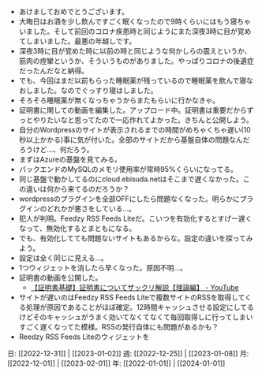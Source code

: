 - あけましておめでとうございます。
- 大晦日はお酒を少し飲んですごく眠くなったので9時くらいにはもう寝ちゃいました。そして前回のコロナ疾患時と同じようにまた深夜3時に目が覚めてしまいました。最悪の年越しです。
- 深夜3時に目が覚めた時に以前の時と同じような何かしらの震えというか、筋肉の痙攣というか、そういうものがありました。やっぱりコロナの後遺症だったんだなと納得。
- でも、今回はまだ以前もらった睡眠薬が残っているので睡眠薬を飲んで寝なおしました。なのでぐっすり寝はしました。
- そろそろ睡眠薬が無くなっちゃうからまたもらいに行かなきゃ。
- 証明書に関しての動画を編集した。アップロード中。証明書は重要だからずっとやりたいなと思ってたので一応作れてよかった。きちんと公開しよう。
-  自分のWordpressのサイトが表示されるまでの時間がめちゃくちゃ遅い(10秒以上かかる)事に気が付いた。全部のサイトだから基盤自体の問題なんだろうけど…、何だろう。
- まずはAzureの基盤を見てみる。
- バックエンドのMySQLのメモリ使用率が常時95%くらいになってる。
- 同じ基盤で動かしてるのにcloud.ebisuda.netはそこまで遅くなかった。この違いは何から来てるのだろうか？
- wordpressのプラグインを全部OFFにしたら問題なくなった。明らかにプラグインのどれかが悪さをしている…。
- 犯人が判明。Feedzy RSS Feeds Liteだ。こいつを有効化するとすげー遅くなって、無効化するとまともになる。
- でも、有効化してても問題ないサイトもあるからな。設定の違いを探ってみよう。
- 設定は全く同じに見える…。
- 1つウィジェットを消したら早くなった。原因不明…。
- 証明書の動画を公開した。
	- [【証明書基礎】証明書についてザックリ解説【理論編】 - YouTube](https://www.youtube.com/watch?v=TtJvwxm8lGU)
- サイトが遅いのはFeedzy RSS Feeds Liteで複数サイトのRSSを取得してくる処理が原因であることがほぼ確定。12時間キャッシュさせる設定にしてるけどそのキャッシュがうまく効いてなくてなくて毎回取得しに行ってしまいすごく遅くなってた模様。RSSの発行自体にも問題があるかも？
- Reedzy RSS Feeds Liteのウィジェットを


日: [[2022-12-31]] | [[2023-01-02]]
週: [[2022-12-25]] | [[2023-01-08]]
月: [[2022-12-01]] | [[2023-02-01]]
年: [[2022-01-01]] | [[2024-01-01]]